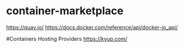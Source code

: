 # container-marketplace

https://quay.io/
https://docs.docker.com/reference/api/docker-io_api/



#Containers Hosting Providers
https://kyup.com/
